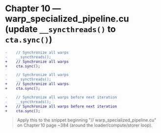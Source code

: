 # Chapter 10 — warp_specialized_pipeline.cu (update `__syncthreads()` to `cta.sync()`)

```diff
-    // Synchronize all warps
-    __syncthreads();
+    // Synchronize all warps
+    cta.sync();

-    // Synchronize all warps
-    __syncthreads();
+    // Synchronize all warps
+    cta.sync();

-    // Synchronize all warps before next iteration
-    __syncthreads();
+    // Synchronize all warps before next iteration
+    cta.sync();
```

> Apply this to the snippet beginning "// warp_specialized_pipeline.cu" on Chapter 10 page ~384 (around the loader/compute/storer loop).
